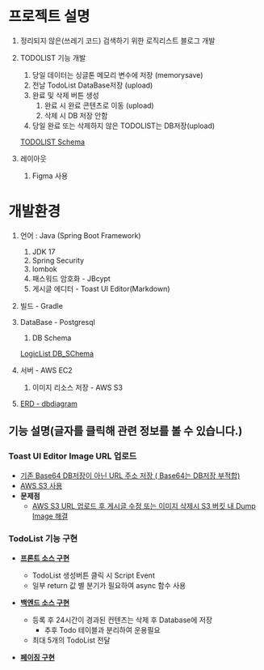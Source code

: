 # 프로젝트 설명

1. 정리되지 않은(쓰레기 코드)  검색하기 위한 로직리스트 블로그 개발
2. TODOLIST 기능 개발
    1. 당일 데이터는 싱글톤 메모리 변수에 저장 (memorysave)
    2. 전날 TodoList DataBase저장 (upload)
    3. 완료 및 삭제 버튼 생성 
        1. 완료 시 완료 콘텐츠로 이동 (upload)
        2. 삭제 시 DB 저장 안함
    4. 당일 완료 또는 삭제하지 않은 TODOLIST는 DB저장(upload)
    
    [TODOLIST Schema](https://www.notion.so/TODOLIST-Schema-8be7ef2d08a5436685408d5ad1192599)
    
3. 레이아웃
    1. Figma 사용

# 개발환경

1. 언어 : Java (Spring Boot Framework) 
    1. JDK 17
    2. Spring Security
    3. lombok
    4. 패스워드 암호화 - JBcypt
    5. 게시글 에디터 - Toast UI Editor(Markdown)
2. 빌드 - Gradle
3. DataBase - Postgresql
    1. DB Schema 
    
    [LogicList DB_SChema](https://www.notion.so/LogicList-DB_SChema-3c04897a535f4da39b2332cee625550d)
    
4. 서버 - AWS EC2
    1. 이미지 리소스 저장 - AWS S3
5. [ERD - dbdiagram](https://dbdiagram.io/home)

## 기능 설명(글자를 클릭해 관련 정보를 볼 수 있습니다.)

### Toast UI Editor Image URL 업로드

- [기존 Base64 DB저장이 아닌 URL 주소 저장 ( Base64는 DB저장 부적합)](https://dev-swlee.tistory.com/16)
- [AWS S3 사용](https://dev-swlee.tistory.com/17)
- **문제점**
    - [AWS S3 URL 업로드 후 게시글 수정 또는 이미지 삭제시 S3 버킷 내 Dump Image 해결](https://dev-swlee.tistory.com/18)

### TodoList 기능 구현

- **[프론트 소스 구현](https://dev-swlee.tistory.com/20)**
    - TodoList 생성버튼 클릭 시 Script Event
    - 일부 return 값 별 분기가 필요하여 async 함수 사용

- **[백엔드 소스 구현](https://dev-swlee.tistory.com/21)**
    - 등록 후 24시간이 경과된 컨텐츠는 삭제 후 Database에 저장
        - 추후 Todo 테이블과 분리하여 운용필요
    - 최대 5개의 TodoList 전달
- [**페이징 구현**](https://dev-swlee.tistory.com/22)
